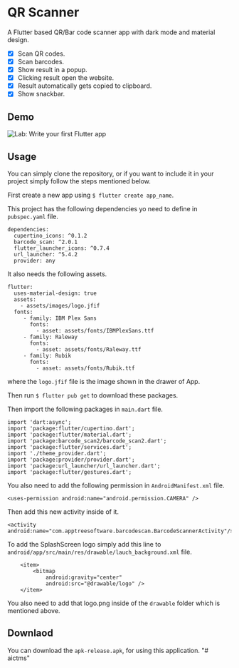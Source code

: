 # QR Scanner

A Flutter based QR/Bar code scanner app with dark mode and material design.

- [x] Scan QR codes.
- [x] Scan barcodes.
- [x] Show result in a popup.
- [x] Clicking result open the website.
- [x] Result automatically gets copied to clipboard.
- [x] Show snackbar.

## Demo

![Lab: Write your first Flutter app](examples/demo.gif)

## Usage
You can simply clone the repository, or if you want to include it in your project simply follow the steps mentioned below.

First create a new app using `$ flutter create app_name`.

This  project has the following dependencies yo need to define in `pubspec.yaml` file.
```
dependencies:
  cupertino_icons: ^0.1.2
  barcode_scan: ^2.0.1
  flutter_launcher_icons: ^0.7.4
  url_launcher: ^5.4.2
  provider: any
```
It also needs the following assets.
```
flutter:
  uses-material-design: true
  assets:
    - assets/images/logo.jfif
  fonts:
     - family: IBM Plex Sans
       fonts:
         - asset: assets/fonts/IBMPlexSans.ttf
     - family: Raleway
       fonts:
         - asset: assets/fonts/Raleway.ttf
     - family: Rubik
       fonts:
         - asset: assets/fonts/Rubik.ttf
```
where the `logo.jfif` file is the image shown in the drawer of App.

Then run `$ flutter pub get` to download these packages.

Then import the following packages in `main.dart` file.
```
import 'dart:async';
import 'package:flutter/cupertino.dart';
import 'package:flutter/material.dart';
import 'package:barcode_scan2/barcode_scan2.dart';
import 'package:flutter/services.dart';
import './theme_provider.dart';
import 'package:provider/provider.dart';
import 'package:url_launcher/url_launcher.dart';
import 'package:flutter/gestures.dart';
```

You also need to add the following permission in `AndroidManifest.xml` file.
```
<uses-permission android:name="android.permission.CAMERA" />
```
Then add this new activity inside of it.
```
<activity android:name="com.apptreesoftware.barcodescan.BarcodeScannerActivity"/>
```
To add the SplashScreen logo simply add this line to `android/app/src/main/res/drawable/lauch_background.xml` file.
```
    <item>
        <bitmap
            android:gravity="center"
            android:src="@drawable/logo" />
    </item>
```
You also need to add that logo.png inside of the `drawable` folder which is mentioned above.

## Downlaod

You can download the `apk-release.apk`, for using this application.
"# aictms" 
